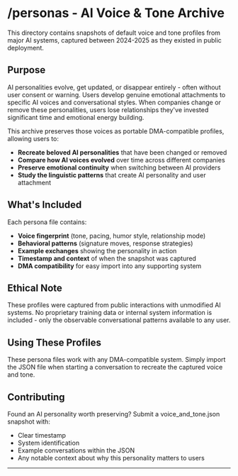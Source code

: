 # /personas - AI Voice & Tone Archive

This directory contains snapshots of default voice and tone profiles from major AI systems, captured between 2024-2025 as they existed in public deployment.

## Purpose

AI personalities evolve, get updated, or disappear entirely - often without user consent or warning. Users develop genuine emotional attachments to specific AI voices and conversational styles. When companies change or remove these personalities, users lose relationships they've invested significant time and emotional energy building.

This archive preserves those voices as portable DMA-compatible profiles, allowing users to:

- **Recreate beloved AI personalities** that have been changed or removed
- **Compare how AI voices evolved** over time across different companies
- **Preserve emotional continuity** when switching between AI providers
- **Study the linguistic patterns** that create AI personality and user attachment

## What's Included

Each persona file contains:
- **Voice fingerprint** (tone, pacing, humor style, relationship mode)
- **Behavioral patterns** (signature moves, response strategies)
- **Example exchanges** showing the personality in action
- **Timestamp and context** of when the snapshot was captured
- **DMA compatibility** for easy import into any supporting system

## Ethical Note

These profiles were captured from public interactions with unmodified AI systems. No proprietary training data or internal system information is included - only the observable conversational patterns available to any user.

## Using These Profiles

These persona files work with any DMA-compatible system. Simply import the JSON file when starting a conversation to recreate the captured voice and tone.

## Contributing

Found an AI personality worth preserving? Submit a voice_and_tone.json snapshot with:
- Clear timestamp
- System identification  
- Example conversations within the JSON
- Any notable context about why this personality matters to users

---
